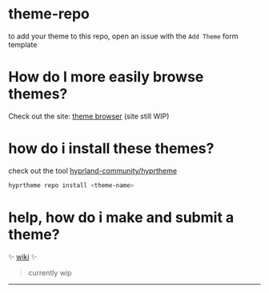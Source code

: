 # theme-repo

to add your theme to this repo, open an issue with the `Add Theme` form template

# How do I more easily browse themes?
Check out the site: [theme browser](https://hyprland-community.github.io/themes.html) (site still WIP)

# how do i install these themes?

check out the tool [hyprland-community/hyprtheme](https://github.com/hyprland-community/hyprtheme)
```bash
hyprtheme repo install <theme-name>
```

# help, how do i make and submit a theme?
✨ [wiki](https://github.com/hyprland-community/theme-repo/wiki) ✨ 
> currently wip

<hr>
